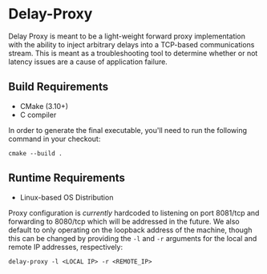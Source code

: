 # Delay-Proxy

Delay Proxy is meant to be a light-weight forward proxy implementation with the
ability to inject arbitrary delays into a TCP-based communications stream. This
is meant as a troubleshooting tool to determine whether or not latency issues
are a cause of application failure.

## Build Requirements

* CMake (3.10+)
* C compiler

In order to generate the final executable, you'll need to run the following
command in your checkout:

`cmake --build .`

## Runtime Requirements

* Linux-based OS Distribution

Proxy configuration is _currently_ hardcoded to listening on port 8081/tcp and
forwarding to 8080/tcp which will be addressed in the future. We also default
to only operating on the loopback address of the machine, though this can be
changed by providing the `-l` and `-r` arguments for the local and remote IP
addresses, respectively:

`delay-proxy -l <LOCAL IP> -r <REMOTE_IP>`
